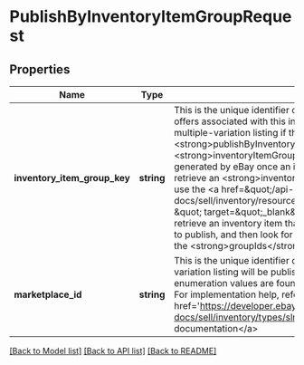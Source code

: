 # PublishByInventoryItemGroupRequest

## Properties
Name | Type | Description | Notes
------------ | ------------- | ------------- | -------------
**inventory_item_group_key** | **string** | This is the unique identifier of the inventory item group. All unpublished offers associated with this inventory item group will be published as a multiple-variation listing if the &lt;strong&gt;publishByInventoryItemGroup&lt;/strong&gt; call is successful. The &lt;strong&gt;inventoryItemGroupKey&lt;/strong&gt; identifier is automatically generated by eBay once an inventory item group is created.&lt;br&gt;&lt;br&gt;To retrieve an &lt;strong&gt;inventoryItemGroupKey&lt;/strong&gt; value, you can use the &lt;a href&#x3D;\&quot;/api-docs/sell/inventory/resources/inventory_item/methods/getInventoryItem \&quot; target&#x3D;\&quot;_blank\&quot;&gt;getInventoryItem&lt;/a&gt; method to retrieve an inventory item that is known to be in the inventory item group to publish, and then look for the inventory item group identifier under the &lt;strong&gt;groupIds&lt;/strong&gt; container in the response of that call. | [optional] 
**marketplace_id** | **string** | This is the unique identifier of the eBay site on which the multiple-variation listing will be published. The &lt;strong&gt;marketplaceId&lt;/strong&gt; enumeration values are found in &lt;strong&gt;MarketplaceEnum&lt;/strong&gt;. For implementation help, refer to &lt;a href&#x3D;&#x27;https://developer.ebay.com/api-docs/sell/inventory/types/slr:MarketplaceEnum&#x27;&gt;eBay API documentation&lt;/a&gt; | [optional] 

[[Back to Model list]](../../README.md#documentation-for-models) [[Back to API list]](../../README.md#documentation-for-api-endpoints) [[Back to README]](../../README.md)

